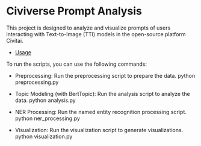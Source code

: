 # Civiverse Prompt Analysis

This project is designed to analyze and visualize prompts of users interacting with Text-to-Image (TTI) models in the open-source platform Civitai.


- [Usage](#usage)

To run the scripts, you can use the following commands:

- Preprocessing: Run the preprocessing script to prepare the data.
python preprocessing.py

- Topic Modeling (with BertTopic): Run the analysis script to analyze the data.
python analysis.py

- NER Processing: Run the named entity recognition processing script.
python ner_processing.py

- Visualization: Run the visualization script to generate visualizations.
python visualization.py
